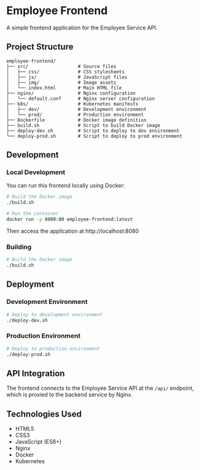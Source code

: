 # Employee Frontend

A simple frontend application for the Employee Service API.

## Project Structure

```
employee-frontend/
├── src/                  # Source files
│   ├── css/              # CSS stylesheets
│   ├── js/               # JavaScript files
│   ├── img/              # Image assets
│   └── index.html        # Main HTML file
├── nginx/                # Nginx configuration
│   └── default.conf      # Nginx server configuration
├── k8s/                  # Kubernetes manifests
│   ├── dev/              # Development environment
│   └── prod/             # Production environment
├── Dockerfile            # Docker image definition
├── build.sh              # Script to build Docker image
├── deploy-dev.sh         # Script to deploy to dev environment
└── deploy-prod.sh        # Script to deploy to prod environment
```

## Development

### Local Development

You can run this frontend locally using Docker:

```bash
# Build the Docker image
./build.sh

# Run the container
docker run -p 8080:80 employee-frontend:latest
```

Then access the application at http://localhost:8080

### Building

```bash
# Build the Docker image
./build.sh
```

## Deployment

### Development Environment

```bash
# Deploy to development environment
./deploy-dev.sh
```

### Production Environment

```bash
# Deploy to production environment
./deploy-prod.sh
```

## API Integration

The frontend connects to the Employee Service API at the `/api/` endpoint, which is proxied to the backend service by Nginx.

## Technologies Used

- HTML5
- CSS3
- JavaScript (ES6+)
- Nginx
- Docker
- Kubernetes